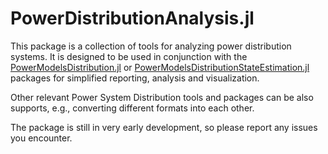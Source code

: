 # PowerDistributionAnalysis.jl


This package is a collection of tools for analyzing power distribution systems. It is designed to be used in conjunction with the [PowerModelsDistribution.jl]() or [PowerModelsDistributionStateEstimation.jl]() packages for simplified reporting, analysis and visualization.

Other relevant Power System Distribution tools and packages can be also supports, e.g., converting different formats into each other. 

The package is still in very early development, so please report any issues you encounter.